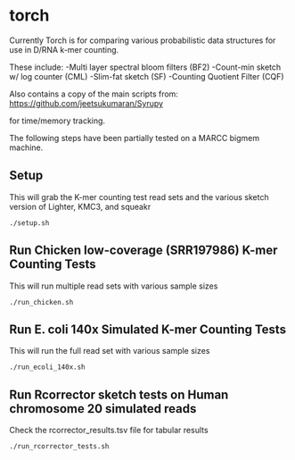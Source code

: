 # torch
Currently Torch is for comparing various probabilistic data structures for use in D/RNA k-mer counting.

These include:
-Multi layer spectral bloom filters (BF2)
-Count-min sketch w/ log counter (CML)
-Slim-fat sketch (SF)
-Counting Quotient Filter (CQF)

Also contains a copy of the main scripts from:
https://github.com/jeetsukumaran/Syrupy

for time/memory tracking.

The following steps have been partially tested on a MARCC bigmem machine. 

## Setup
This will grab the K-mer counting test read sets
and the various sketch version of Lighter, KMC3, and squeakr

	./setup.sh

## Run Chicken low-coverage (SRR197986) K-mer Counting Tests
This will run multiple read sets with various sample sizes

	./run_chicken.sh

## Run E. coli 140x Simulated K-mer Counting Tests
This will run the full read set with various sample sizes

	./run_ecoli_140x.sh

## Run Rcorrector sketch tests on Human chromosome 20 simulated reads
Check the rcorrector\_results.tsv file for tabular results

	./run_rcorrector_tests.sh	
